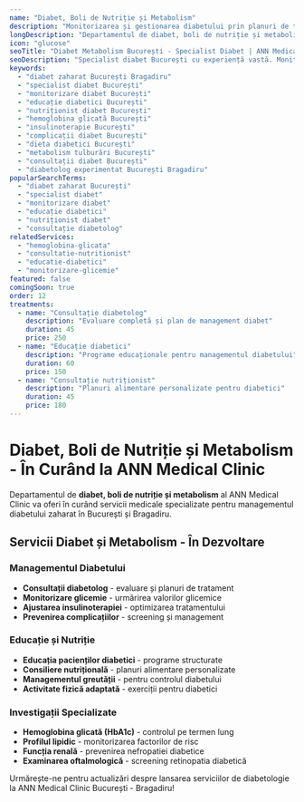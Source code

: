 ```yaml
---
name: "Diabet, Boli de Nutriție și Metabolism"
description: "Monitorizarea și gestionarea diabetului prin planuri de tratament personalizate și consiliere specializată pentru un stil de viață sănătos"
longDescription: "Departamentul de diabet, boli de nutriție și metabolism al ANN Medical Clinic va oferi servicii medicale specializate pentru diagnosticarea și tratamentul diabetului zaharat și tulburărilor metabolice în București. Echipa noastră de specialiști va utiliza abordări moderne pentru managementul diabetului și educația pacienților."
icon: "glucose"
seoTitle: "Diabet Metabolism București - Specialist Diabet | ANN Medical Clinic"
seoDescription: "Specialist diabet București cu experiență vastă. Monitorizare diabet, educație diabetici, planuri nutriționale. În curând la ANN Medical Clinic Bragadiru."
keywords:
  - "diabet zaharat București Bragadiru"
  - "specialist diabet București"
  - "monitorizare diabet București"
  - "educație diabetici București"
  - "nutriționist diabet București"
  - "hemoglobina glicată București"
  - "insulinoterapie București"
  - "complicații diabet București"
  - "dieta diabetici București"
  - "metabolism tulburări București"
  - "consultații diabet București"
  - "diabetolog experimentat București Bragadiru"
popularSearchTerms:
  - "diabet zaharat București"
  - "specialist diabet"
  - "monitorizare diabet"
  - "educație diabetici"
  - "nutriționist diabet"
  - "consultație diabetolog"
relatedServices:
  - "hemoglobina-glicata"
  - "consultatie-nutritionist"
  - "educatie-diabetici"
  - "monitorizare-glicemie"
featured: false
comingSoon: true
order: 12
treatments:
  - name: "Consultație diabetolog"
    description: "Evaluare completă și plan de management diabet"
    duration: 45
    price: 250
  - name: "Educație diabetici"
    description: "Programe educaționale pentru managementul diabetului"
    duration: 60
    price: 150
  - name: "Consultație nutriționist"
    description: "Planuri alimentare personalizate pentru diabetici"
    duration: 45
    price: 180
---
```


# Diabet, Boli de Nutriție și Metabolism - În Curând la ANN Medical Clinic

Departamentul de **diabet, boli de nutriție și metabolism** al ANN Medical Clinic va oferi în curând servicii medicale specializate pentru managementul diabetului zaharat în București și Bragadiru.

## Servicii Diabet și Metabolism - În Dezvoltare

### Managementul Diabetului

- **Consultații diabetolog** - evaluare și planuri de tratament
- **Monitorizare glicemie** - urmărirea valorilor glicemice
- **Ajustarea insulinoterapiei** - optimizarea tratamentului
- **Prevenirea complicațiilor** - screening și management

### Educație și Nutriție

- **Educația pacienților diabetici** - programe structurate
- **Consiliere nutrițională** - planuri alimentare personalizate
- **Managementul greutății** - pentru controlul diabetului
- **Activitate fizică adaptată** - exerciții pentru diabetici

### Investigații Specializate

- **Hemoglobina glicată (HbA1c)** - controlul pe termen lung
- **Profilul lipidic** - monitorizarea factorilor de risc
- **Funcția renală** - prevenirea nefropatiei diabetice
- **Examinarea oftalmologică** - screening retinopatia diabetică

Urmărește-ne pentru actualizări despre lansarea serviciilor de diabetologie la ANN Medical Clinic București - Bragadiru!

